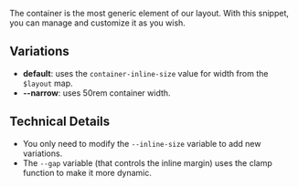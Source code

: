 <p class="lead">The container is the most generic element of our layout. With this snippet, you can manage and customize it as you wish.</p>

## Variations

- **default**: uses the `container-inline-size` value for width from the `$layout` map.
- **--narrow**: uses 50rem container width.

## Technical Details

- You only need to modify the `--inline-size` variable to add new variations.
- The `--gap` variable (that controls the inline margin) uses the clamp function to make it more dynamic.
